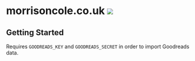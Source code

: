 # morrisoncole.co.uk ![](https://github.com/MorrisonCole/morrisoncole.co.uk/workflows/CI/badge.svg)

## Getting Started

Requires `GOODREADS_KEY` and `GOODREADS_SECRET` in order to import Goodreads data.
